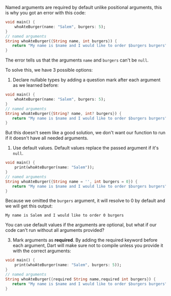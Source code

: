 Named arguments are required by default unlike positional arguments, this is why you got an error with this code:

```dart
void main() {
    whoAteBurger(name: "Salem", burgers: 5);
}
// named arguments
String whoAteBurger({String name, int burgers}) {
   return "My name is $name and I would like to order $burgers burgers";
}
```

The error tells us that the arguments `name` and `burgers` can't be `null`.

To solve this, we have 3 possible options:

1. Declare nullable types by adding a question mark after each argument as we learned before:

```dart
void main() {
    whoAteBurger(name: "Salem", burgers: 5);
}
// named arguments
String whoAteBurger({String? name, int? burgers}) {
   return "My name is $name and I would like to order $burgers burgers";
}
```

But this doesn't seem like a good solution, we don't want our function to run if it doesn't have all needed arguments.

1. Use default values. Default values replace the passed argument if it's `null`.

```dart
void main() {
    print(whoAteBurger(name: "Salem"));
}
// named arguments
String whoAteBurger({String name = '', int burgers = 0}) {
   return "My name is $name and I would like to order $burgers burgers";
}
```

Because we omitted the `burgers` argument, it will resolve to 0 by default and we will get this output:

```
My name is Salem and I would like to order 0 burgers
```

You can use default values if the arguments are optional, but what if our code can't run without all arguments provided?

3. Mark arguments as **required**. By adding the required keyword before each argument, Dart will make sure not to compile unless you provide it with the correct arguments:

```dart
void main() {
    print(whoAteBurger(name: "Salem", burgers: 5));
}
// named arguments
String whoAteBurger({required String name,required int burgers}) {
   return "My name is $name and I would like to order $burgers burgers";
}
```
